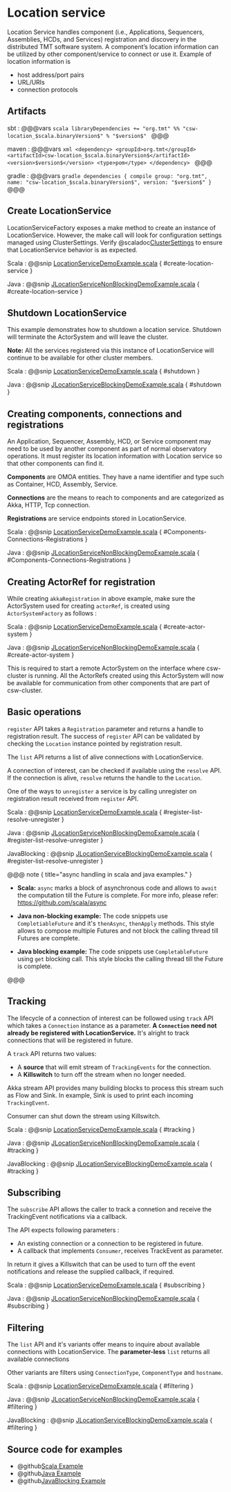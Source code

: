 # Location service

Location Service handles component (i.e., Applications, Sequencers, Assemblies, HCDs, and Services) registration and discovery in the distributed TMT software system. A component’s location information can be utilized by other component/service to connect or use it. Example of location information is
 
* host address/port pairs
* URL/URIs
* connection protocols

## Artifacts

sbt
:   @@@vars
    ```scala
    libraryDependencies += "org.tmt" %% "csw-location_$scala.binaryVersion$" % "$version$"
    ```
    @@@

maven
:   @@@vars
    ```xml
    <dependency>
     <groupId>org.tmt</groupId>
     <artifactId>csw-location_$scala.binaryVersion$</artifactId>
     <version>$version$</version>
     <type>pom</type>
    </dependency>
    ```
    @@@

gradle
:   @@@vars
    ```gradle
    dependencies {
      compile group: "org.tmt", name: "csw-location_$scala.binaryVersion$", version: "$version$"
    }
    ```
    @@@

## Create LocationService

LocationServiceFactory exposes a make method to create an instance of LocationService. However, the make call will look for configuration settings managed using ClusterSettings. Verify @scaladoc[ClusterSettings](csw/services/location/commons/ClusterSettings) to ensure that LocationService behavior is as expected.

Scala
:   @@snip [LocationServiceDemoExample.scala](../../../csw-location/src/test/scala/csw/services/location/scaladsl/demo/LocationServiceDemoExample.scala) { #create-location-service }

Java
:   @@snip [JLocationServiceNonBlockingDemoExample.scala](../../../csw-location/src/test/java/csw/services/location/javadsl/demo/JLocationServiceNonBlockingDemoExample.java) { #create-location-service }


## Shutdown LocationService

This example demonstrates how to shutdown a location service. Shutdown will terminate the ActorSystem and will leave the cluster.  

**Note:** All the services registered via this instance of LocationService will continue to be available for other cluster members. 

Scala
:   @@snip [LocationServiceDemoExample.scala](../../../csw-location/src/test/scala/csw/services/location/scaladsl/demo/LocationServiceDemoExample.scala) { #shutdown }

Java
:   @@snip [JLocationServiceBlockingDemoExample.scala](../../../csw-location/src/test/java/csw/services/location/javadsl/demo/JLocationServiceBlockingDemoExample.java) { #shutdown }

## Creating components, connections and registrations

An Application, Sequencer, Assembly, HCD, or Service component may need to be used by another component as part of normal observatory operations. It must register its location information with Location service so that other components can find it.

**Components** are OMOA entities. They have a name identifier and type such as Container, HCD, Assembly, Service.
   
**Connections** are the means to reach to components and are categorized as Akka, HTTP, Tcp connection.

**Registrations** are service endpoints stored in LocationService.

Scala
:   @@snip [LocationServiceDemoExample.scala](../../../csw-location/src/test/scala/csw/services/location/scaladsl/demo/LocationServiceDemoExample.scala) { #Components-Connections-Registrations }

Java
:   @@snip [JLocationServiceNonBlockingDemoExample.scala](../../../csw-location/src/test/java/csw/services/location/javadsl/demo/JLocationServiceNonBlockingDemoExample.java) { #Components-Connections-Registrations }

## Creating ActorRef for registration

While creating `akkaRegistration` in above example, make sure the ActorSystem used for creating `actorRef`,
 is created using `ActorSystemFactory` as follows :
 

Scala
:  @@snip [LocationServiceDemoExample.scala](../../../csw-location/src/test/scala/csw/services/location/scaladsl/demo/LocationServiceDemoExample.scala) { #create-actor-system }

Java
:  @@snip [JLocationServiceNonBlockingDemoExample.scala](../../../csw-location/src/test/java/csw/services/location/javadsl/demo/JLocationServiceNonBlockingDemoExample.java) { #create-actor-system }

This is required to start a remote ActorSystem on the interface where csw-cluster is running. All the ActorRefs created using this
ActorSystem will now be available for communication from other components that are part of csw-cluster.



## Basic operations

`register` API takes a `Registration` parameter and returns a handle to registration result. The success of `register` API can be validated by checking the `Location` instance pointed by registration result.

The `list` API returns a list of alive connections with LocationService.
  
A connection of interest, can be checked if available using the `resolve` API. If the connection is alive, `resolve` returns the handle to the `Location`.

One of the ways to `unregister` a service is by calling unregister on registration result received from `register` API.

Scala
:   @@snip [LocationServiceDemoExample.scala](../../../csw-location/src/test/scala/csw/services/location/scaladsl/demo/LocationServiceDemoExample.scala) { #register-list-resolve-unregister }

Java
:   @@snip [JLocationServiceNonBlockingDemoExample.scala](../../../csw-location/src/test/java/csw/services/location/javadsl/demo/JLocationServiceNonBlockingDemoExample.java) { #register-list-resolve-unregister }

JavaBlocking
:   @@snip [JLocationServiceBlockingDemoExample.scala](../../../csw-location/src/test/java/csw/services/location/javadsl/demo/JLocationServiceBlockingDemoExample.java) { #register-list-resolve-unregister }

@@@ note { title="async handling in scala and java examples." }

 * **Scala:** `async` marks a block of asynchronous code and allows to `await` the computation till the Future is complete.
      For more info, please refer: https://github.com/scala/async
 
 * **Java non-blocking example:** The code snippets use `CompletiableFuture` and it's `thenAsync`, `thenApply` methods. This style allows to compose multiple Futures and not block the calling thread till Futures are complete. 

 * **Java blocking example:** The code snippets use `CompletableFuture` using `get` blocking call. This style blocks the calling thread till the Future is complete.
    
@@@

## Tracking

The lifecycle of a connection of interest can be followed using `track` API which takes a `Connection` instance as a parameter. **A `Connection` need not already be registered with LocationService.** It's alright to track connections that will be registered in future. 

A `track` API returns two values:     
* A **source** that will emit stream of `TrackingEvents` for the connection.  
* A **Killswitch** to turn off the stream when no longer needed.  

Akka stream API provides many building blocks to process this stream such as Flow and Sink. In example, Sink is used to print each incoming `TrackingEvent`.

Consumer can shut down the stream using Killswitch.

Scala
:   @@snip [LocationServiceDemoExample.scala](../../../csw-location/src/test/scala/csw/services/location/scaladsl/demo/LocationServiceDemoExample.scala) { #tracking }

Java
:   @@snip [JLocationServiceNonBlockingDemoExample.scala](../../../csw-location/src/test/java/csw/services/location/javadsl/demo/JLocationServiceNonBlockingDemoExample.java) { #tracking }

JavaBlocking
:   @@snip [JLocationServiceBlockingDemoExample.scala](../../../csw-location/src/test/java/csw/services/location/javadsl/demo/JLocationServiceBlockingDemoExample.java) { #tracking }

## Subscribing

The `subscribe` API allows the caller to track a connetion and receive the TrackingEvent notifications via a callback. 

The API expects following parameters :    
* An existing connection or a connection to be registered in future.  
* A callback that implements `Consumer`, receives TrackEvent as parameter.  
 
In return it gives a Killswitch that can be used to turn off the event notifications and release the supplied callback, if required.
 
Scala
:   @@snip [LocationServiceDemoExample.scala](../../../csw-location/src/test/scala/csw/services/location/scaladsl/demo/LocationServiceDemoExample.scala) { #subscribing }

Java
:   @@snip [JLocationServiceNonBlockingDemoExample.scala](../../../csw-location/src/test/java/csw/services/location/javadsl/demo/JLocationServiceNonBlockingDemoExample.java) { #subscribing }


## Filtering

The `list` API and it's variants offer means to inquire about available connections with LocationService. The **parameter-less** `list` returns all available connections

Other variants are filters using `ConnectionType`, `ComponentType` and `hostname`.
 
Scala
:   @@snip [LocationServiceDemoExample.scala](../../../csw-location/src/test/scala/csw/services/location/scaladsl/demo/LocationServiceDemoExample.scala) { #filtering }

Java
:   @@snip [JLocationServiceNonBlockingDemoExample.scala](../../../csw-location/src/test/java/csw/services/location/javadsl/demo/JLocationServiceNonBlockingDemoExample.java) { #filtering }

JavaBlocking
:   @@snip [JLocationServiceBlockingDemoExample.scala](../../../csw-location/src/test/java/csw/services/location/javadsl/demo/JLocationServiceBlockingDemoExample.java) { #filtering }

## Source code for examples

* @github[Scala Example](/csw-location/src/test/scala/csw/services/location/scaladsl/demo/LocationServiceDemoExample.scala)
* @github[Java Example](/csw-location/src/test/java/csw/services/location/javadsl/demo/JLocationServiceNonBlockingDemoExample.java)
* @github[JavaBlocking Example](/csw-location/src/test/java/csw/services/location/javadsl/demo/JLocationServiceBlockingDemoExample.java)